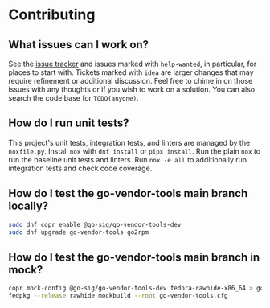 <!--
Copyright (C) 2024 Maxwell G <maxwell@gtmx.me>
SPDX-License-Identifier: MIT
-->

# Contributing

## What issues can I work on?

See the [issue tracker] and issues marked with `help-wanted`, in particular,
for places to start with.
Tickets marked with `idea` are larger changes that may require refinement or
additional discussion.
Feel free to chime in on those issues with any thoughts or if you wish to work
on a solution.
You can also search the code base for `TODO(anyone)`.

## How do I run unit tests?

This project's unit tests, integration tests, and linters are managed by the
`noxfile.py`.
Install `nox` with `dnf install` or `pipx install`.
Run the plain `nox` to run the baseline unit tests and linters.
Run `nox -e all` to additionally run integration tests and check code coverage.

## How do I test the go-vendor-tools main branch locally?

``` bash
sudo dnf copr enable @go-sig/go-vendor-tools-dev
sudo dnf upgrade go-vendor-tools go2rpm
```

## How do I test the go-vendor-tools main branch in mock?

``` bash
copr mock-config @go-sig/go-vendor-tools-dev fedora-rawhide-x86_64 > go-vendor-tools.cfg
fedpkg --release rawhide mockbuild --root go-vendor-tools.cfg
```

[issue tracker]: https://gitlab.com/gotmax23/go-vendor-tools/-/issues
